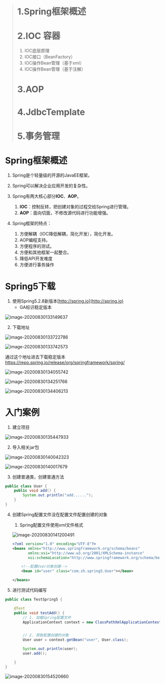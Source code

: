 > # 1.Spring框架概述
>
> # 2.IOC 容器
>
> 1. IOC底层原理
> 2. IOC接口（BeanFactory）
> 3. IOC操作Bean管理（基于xml）
> 4. IOC操作Bean管理（基于注解）
>
> # 3.AOP
>
> # 4.JdbcTemplate
>
> # 5.事务管理



# Spring框架概述

1. Spring是个轻量级的开源的JavaEE框架。
2. Spring可以解决企业应用开发的复杂性。
3. Spring有两大核心部分**IOC**、**AOP**。
   1. **IOC**：控制反转，把创建对象的过程交给Spring进行管理。
   2. **AOP**：面向切面，不修改源代码进行功能增强。

4. Spring框架的特点：
   1. 方便解耦（IOC降低解耦，简化开发），简化开发。
   2. AOP编程支持。
   3. 方便程序的测试。
   4. 方便和其他框架一起整合。
   5. 降低API开发难度
   6. 方便进行事务操作

# Spring5下载

1. 使用Spring5.2.8新版本[http://spring.io](http://spring.io)
   + GA标识稳定版本

![image-20200830133149637](Spring概述.assets/image-20200830133149637.png)

2. 下载地址

![image-20200830133722786](Spring概述.assets/image-20200830133722786.png)

![image-20200830133742573](Spring概述.assets/image-20200830133742573.png)

通过这个地址进去下载稳定版本 https://repo.spring.io/release/org/springframework/spring/ 

![image-20200830134055742](Spring概述.assets/image-20200830134055742.png)

![image-20200830134251766](Spring概述.assets/image-20200830134251766.png)

![image-20200830134406213](Spring概述.assets/image-20200830134406213.png)

# 入门案例

1. 建立项目

![image-20200830135447933](Spring概述.assets/image-20200830135447933.png)

2. 导入相关jar包

![image-20200830140042323](Spring概述.assets/image-20200830140042323.png)

![image-20200830140017679](Spring概述.assets/image-20200830140017679.png)

3. 创建普通类，创建普通方法

```java
public class User {
    public void add() {
        System.out.println("add......");
    }
}
```

4. 创建Spring配置文件没在配置文件配置创建的对象

   1. Spring配置文件使用xml文件格式

   ![image-20200830141200491](Spring概述.assets/image-20200830141200491.png)

   ```xml
   <?xml version="1.0" encoding="UTF-8"?>
   <beans xmlns="http://www.springframework.org/schema/beans"
          xmlns:xsi="http://www.w3.org/2001/XMLSchema-instance"
          xsi:schemaLocation="http://www.springframework.org/schema/beans http://www.springframework.org/schema/beans/spring-beans.xsd">
   
       <!--配置User对象创建-->
       <bean id="user" class="com.zh.spring5.User"></bean>
   
   </beans>
   ```

5. 进行测试代码编写

```java
public class TestSpring5 {

    @Test
    public void testAdd() {
        // 1. 加载Spring配置文件
        ApplicationContext context = new ClassPathXmlApplicationContext("bean1.xml");


        // 2. 获取配置创建的对象
        User user = context.getBean("user", User.class);

        System.out.println(user);
        user.add();

    }
}
```

![image-20200830154520660](Spring概述.assets/image-20200830154520660.png)






